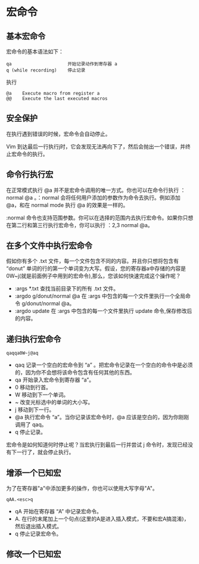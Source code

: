 # 宏命令
## 基本宏命令
宏命令的基本语法如下：
```
qa                     开始记录动作到寄存器 a
q (while recording)    停止记录
```
执行
```
@a    Execute macro from register a
@@    Execute the last executed macros
```
## 安全保护
在执行遇到错误的时候，宏命令会自动停止。

Vim 到达最后一行执行j时，它会发现无法再向下了，然后会抛出一个错误，并终止宏命令的执行。

## 命令行执行宏
在正常模式执行 @a 并不是宏命令调用的唯一方式。你也可以在命令行执行 ：normal @a 。：normal 会将任何用户添加的参数作为命令去执行。例如添加 @a，和在 normal mode 执行 @a 的效果是一样的。

:normal 命令也支持范围参数。你可以在选择的范围内去执行宏命令。如果你只想在第二行和第三行执行宏命令，你可以执行 ：2,3 normal @a。
## 在多个文件中执行宏命令
假如你有多个 .txt 文件，每一个文件包含不同的内容。并且你只想将包含有 “donut” 单词的行的第一个单词变为大写。假设，您的寄存器a中存储的内容是0W~j(就是前面例子中用到的宏命令),那么，您该如何快速完成这个操作呢？
- :args *.txt 查找当前目录下的所有 .txt 文件。
- :argdo g/donut/normal @a 在 :args 中包含的每一个文件里执行一个全局命令 g/donut/normal @a。
- :argdo update 在 :args 中包含的每一个文件里执行 update 命令,保存修改后的内容。

## 递归执行宏命令
```
qaqqa0W~j@aq
```
- qaq 记录一个空白的宏命令到 “a” 。把宏命令记录在一个空白的命令中是必须的，因为你不会想将该命令包含有任何其他的东西。
- qa 开始录入宏命令到寄存器 “a”。
- 0 移动到行首。
- W 移动到下一个单词。
- ~ 改变光标选中的单词的大小写。
- j 移动到下一行。
- @a 执行宏命令 “a”。当你记录该宏命令时，@a 应该是空白的，因为你刚刚调用了 qaq。
- q 停止记录。


宏命令是如何知道何时停止呢？当宏执行到最后一行并尝试 j 命令时，发现已经没有下一行了，就会停止执行。

## 增添一个已知宏
为了在寄存器"a"中添加更多的操作，你也可以使用大写字母"A"。
```
qAA.<esc>q
```
- qA 开始在寄存器 “A” 中记录宏命令。
- A.<esc> 在行的末尾加上一个句点(这里的A是进入插入模式，不要和宏A搞混淆)，然后退出插入模式。
- q 停止记录宏命令。

## 修改一个已知宏
